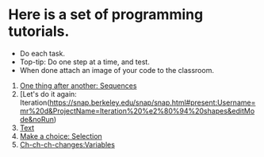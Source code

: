 # Here is a set of programming tutorials.

* Do each task. 
* Top-tip: Do one step at a time, and test.
* When done attach an image of your code to the classroom.

1. [One thing after another: Sequences](https://snap.berkeley.edu/snap/snap.html#present:Username=mr%20d&ProjectName=Sequences%20%e2%80%94%20shapes&editMode&noRun)
1. [Let's do it again: Iteration(https://snap.berkeley.edu/snap/snap.html#present:Username=mr%20d&ProjectName=Iteration%20%e2%80%94%20shapes&editMode&noRun)
1. [Text](https://snap.berkeley.edu/snap/snap.html#present:Username=mr%20d&ProjectName=sequence%20%e2%80%94%20text&editMode&noRun)
1. [Make a choice: Selection](https://snap.berkeley.edu/snap/snap.html#present:Username=mr%20d&ProjectName=selection%20%e2%80%94%20text&editMode&noRun)
1. [Ch-ch-ch-changes:Variables](https://snap.berkeley.edu/snap/snap.html#present:Username=mr%20d&ProjectName=variables%20%e2%80%94%20text&editMode&noRun)
